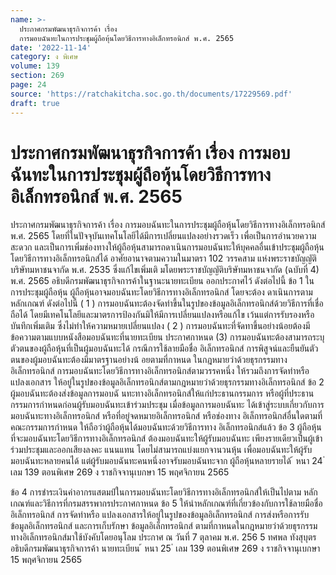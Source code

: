 ```yaml
---
name: >-
  ประกาศกรมพัฒนาธุรกิจการค้า เรื่อง
  การมอบฉันทะในการประชุมผู้ถือหุ้นโดยวิธีการทางอิเล็กทรอนิกส์ พ.ศ. 2565
date: '2022-11-14'
category: ง พิเศษ
volume: 139
section: 269
page: 24
source: 'https://ratchakitcha.soc.go.th/documents/17229569.pdf'
draft: true
---
```


# ประกาศกรมพัฒนาธุรกิจการค้า เรื่อง การมอบฉันทะในการประชุมผู้ถือหุ้นโดยวิธีการทางอิเล็กทรอนิกส์ พ.ศ. 2565

ประกาศกรมพัฒนาธุรกิจการค้า เรื่อง การมอบฉันทะในการประชุมผู้ถือหุ้นโดยวิธีการทางอิเล็กทรอนิกส์ พ.ศ. 2565 โดยที่ในปัจจุบันเทคโนโลยีได้มีการเปลี่ยนแปลงอย่างรวดเร็ว เพื่อเป็นการอำนวยความสะดวก และเป็นการเพิ่มช่องทางให้ผู้ถือหุ้นสามารถดาเนินการมอบฉันทะให้บุคคลอื่นเข้าประชุมผู้ถือหุ้น โดยวิธีการทางอิเล็กทรอนิกส์ได้ อาศัยอานาจตามความในมาตรา 102 วรรคสาม แห่งพระราชบัญญัติบริษัทมหาชนจากัด พ.ศ. 2535 ซึ่งแก้ไขเพิ่มเติ มโดยพระราชบัญญัติบริษัทมหาชนจากัด (ฉบับที่ 4) พ.ศ. 2565 อธิบดีกรมพัฒนาธุรกิจการค้าในฐานะนายทะเบียน ออกประกาศไว้ ดังต่อไปนี้ ข้อ 1 ในการประชุมผู้ถือหุ้น ผู้ถือหุ้นอาจมอบฉันทะโดยวิธีการทางอิเล็กทรอนิกส์ โดยจะต้อง ดาเนินการตามหลักเกณฑ์ ดังต่อไปนี้ ( 1 ) การมอบฉันทะต้องจัดทำขึ้นในรูปของข้อมูลอิเล็กทรอนิกส์ด้วยวิธีการที่เชื่อถือได้ โดยมีเทคโนโลยีและมาตรการป้องกันมิให้มีการเปลี่ยนแปลงหรือแก้ไข เว้นแต่การรับรองหรือบันทึกเพิ่มเติม ซึ่งไม่ทำให้ความหมายเปลี่ยนแปลง ( 2 ) การมอบฉันทะที่จัดทาขึ้นอย่างน้อยต้องมีข้อความตามแบบหนังสือมอบฉันทะที่นายทะเบียน ประกาศกาหนด (3) การมอบฉันทะต้องสามารถระบุตัวตนของผู้ถือหุ้นที่เป็นผู้มอบฉันทะได้ กรณีการใช้ลายมือชื่อ อิเล็กทรอนิกส์ การพิสูจน์และยืนยันตัวตนของผู้มอบฉันทะต้องมีมาตรฐานอย่างน้ อยตามที่กาหนด ในกฎหมายว่าด้วยธุรกรรมทางอิเล็กทรอนิกส์ การมอบฉันทะโดยวิธีการทางอิเล็กทรอนิกส์ตามวรรคหนึ่ง ให้รวมถึงการจัดทำหรือแปลงเอกสาร ให้อยู่ในรูปของข้อมูลอิเล็กทรอนิกส์ตามกฎหมายว่าด้วยธุรกรรมทางอิเล็กทรอนิกส์ ข้อ 2 ผู้มอบฉันทะต้องส่งข้อมูลการมอบฉั นทะทางอิเล็กทรอนิกส์ให้แก่ประธานกรรมการ หรือผู้ที่ประธานกรรมการกำหนดก่อนผู้รับมอบฉันทะเข้าร่วมประชุม เมื่อข้อมูลการมอบฉันทะ ได้เข้าสู่ระบบเกี่ยวกับการมอบฉันทะทางอิเล็กทรอนิกส์ หรือที่อยู่จดหมายอิเล็กทรอนิกส์ หรือช่องทาง อิเล็กทรอนิกส์อื่นใดตามที่คณะกรรมการกำหนด ให้ถือว่าผู้ถือหุ้นได้มอบฉันทะด้วยวิธีการทาง อิเล็กทรอนิกส์แล้ว ข้อ 3 ผู้ถือหุ้นที่จะมอบฉันทะโดยวิธีการทางอิเล็กทรอนิกส์ ต้องมอบฉันทะให้ผู้รับมอบฉันทะ เพียงรายเดียวเป็นผู้เข้าร่วมประชุมและออกเสียงลงคะ แนนแทน โดยไม่สามารถแบ่งแยกจานวนหุ้น เพื่อมอบฉันทะให้ผู้รับมอบฉันทะหลายคนได้ แต่ผู้รับมอบฉันทะคนหนึ่งอาจรับมอบฉันทะจาก ผู้ถือหุ้นหลายรายได้ ้ หนา 24 ่ เลม 139 ตอนพิเศษ 269 ง ราชกิจจานุเบกษา 15 พฤศจิกายน 2565

ข้อ 4 การชำระเงินค่าอากรแสตมป์ในการมอบฉันทะโดยวิธีการทางอิเล็กทรอนิกส์ให้เป็นไปตาม หลักเกณฑ์และวิธีการที่กรมสรรพากรประกาศกาหนด ข้อ 5 ให้นำหลักเกณฑ์ที่เกี่ยวข้องกับการใช้ลายมือชื่ออิเล็กทรอนิกส์ การจัดทำหรือ แปลงเอกสารให้อยู่ในรูปของข้อมูลอิเล็กทรอนิกส์ การส่งหรือการรับข้อมูลอิเล็กทรอนิกส์ และการเก็บรักษา ข้อมูลอิเล็กทรอนิกส์ ตามที่กาหนดในกฎหมายว่าด้วยธุรกรรมทางอิเล็กทรอนิกส์มาใช้บังคับโดยอนุโลม ประกาศ ณ วันที่ 7 ตุลาคม พ.ศ. 256 5 ทศพล ทังสุบุตร อธิบดีกรมพัฒนาธุรกิจการค้า นายทะเบียน ้ หนา 25 ่ เลม 139 ตอนพิเศษ 269 ง ราชกิจจานุเบกษา 15 พฤศจิกายน 2565
